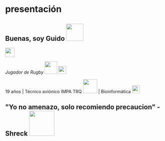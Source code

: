 # presentación
<h2>Buenas, soy Guido <img src="https://thumbs.gfycat.com/FoolhardyAdmiredFairybluebird-max-1mb.gif" width="55"></h2>

[<img src="https://anthoncode.com/wp-content/uploads/2019/07/logo-minimalist-instagram.png" height="30">](https://www.instagram.com/guidovilardo/)

*Jugador de Rugby* <img src="https://www.xafarstudio.com/wp-content/uploads/2021/06/wings-xafarstudio-17.png" width="40"> <img src="http://cuq.com.ar/wp-content/uploads/2020/08/escudo2020_2.png" width="25">

19 años | Técnico aviónico IMPA TRQ <img src="https://static.wixstatic.com/media/ece9ad_22177441ef094a0a8dd4a5309195de7e~mv2.png/v1/fill/w_643,h_203,al_c,lg_1,q_85,enc_auto/Impa%20Logo.png" width="45"> | Bioinformática <img src="https://d7lju56vlbdri.cloudfront.net/var/ezwebin_site/storage/images/_aliases/img_1col/noticias/un-nuevo-metodo-en-3d-mejora-el-estudio-de-las-proteinas/5382595-3-esl-MX/Un-nuevo-metodo-en-3D-mejora-el-estudio-de-las-proteinas.png" width="25">



"Yo no amenazo, solo recomiendo precaucion" - **Shreck** <img src="https://plantillasdememes.com/img/plantillas/shrek-sosteniendo-una-espada-gigante11570830240.png" width="80">
---
